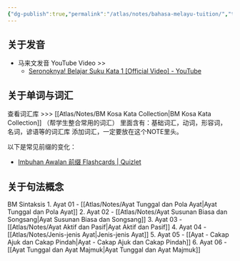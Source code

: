 ```yaml
---
{"dg-publish":true,"permalink":"/atlas/notes/bahasa-melayu-tuition/","tags":["Tuition/BM","map"],"noteIcon":""}
---
```



## 关于发音
- 马来文发音 YouTube Video >>
	- [Seronoknya! Belajar Suku Kata 1 [Official Video] - YouTube](https://youtu.be/_82WvgZO03k?si=x1QlPyNiPebtNexE)

## 关于单词与词汇

查看词汇库 >>> [[Atlas/Notes/BM Kosa Kata Collection\|BM Kosa Kata Collection]] （帮学生整合常用的词汇）
里面含有：基础词汇，动词，形容词，名词，谚语等的词汇库
添加词汇，一定要放在这个NOTE里头。

以下是常见前缀的变化：
- [Imbuhan Awalan 前缀 Flashcards | Quizlet](https://quizlet.com/586904610/imbuhan-awalan-%E5%89%8D%E7%BC%80-flash-cards/?i=1vbzw5&x=1jqt)

## 关于句法概念
BM Sintaksis
	1. Ayat 01 - [[Atlas/Notes/Ayat Tunggal dan Pola Ayat\|Ayat Tunggal dan Pola Ayat]]
	2. Ayat 02 - [[Atlas/Notes/Ayat Susunan Biasa dan Songsang\|Ayat Susunan Biasa dan Songsang]]
	3. Ayat 03 - [[Atlas/Notes/Ayat Aktif dan Pasif\|Ayat Aktif dan Pasif]]
	4. Ayat 04 -  [[Atlas/Notes/Jenis-jenis Ayat\|Jenis-jenis Ayat]]
	5. Ayat 05 - [[Ayat - Cakap Ajuk dan Cakap Pindah\|Ayat - Cakap Ajuk dan Cakap Pindah]]
	6. Ayat 06 - [[Ayat Tunggal dan Ayat Majmuk\|Ayat Tunggal dan Ayat Majmuk]] 